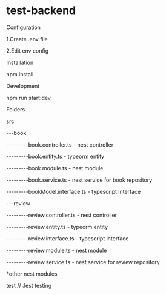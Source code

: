# test-backend
Configuration

1.Create .env file

2.Edit env config


Installation

npm install


Development

npm run start:dev


Folders

src

---book 

---------book.controller.ts - nest controller

---------book.entity.ts - typeorm entity

---------book.module.ts - nest module

---------book.service.ts - nest service for book repository

---------bookModel.interface.ts - typescript interface

---review

---------review.controller.ts - nest controller

---------review.entity.ts - typeorm entity

---------review.interface.ts - typescript interface

---------review.module.ts - nest module

---------review.service.ts - nest service for review repository


*other nest modules


test // Jest testing

